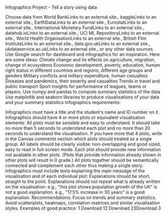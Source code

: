 Infographics Project - Tell a story using data

Choose data from World BankLinks to an external site., kaggleLinks to an external site., EarthDataLinks to an external site., EurostatLinks to an external site., International Monetary FundLinks to an external site., datahub.ioLinks to an external site., UCI ML RepositoryLinks to an external site., World Health OrganisationLinks to an external site., British Film InstituteLinks to an external site., data.gov.ukLinks to an external site., ukdataservice.ac.ukLinks to an external site., or any other data sources. Use Google search for dashboard and infographics for an inspiration. Here are some ideas:
Climate change and its effects on agriculture, migration, change of ecosystems
Economic development, poverty, education, human right status in different countries and regions, different age groups and genders
Military conflicts and military expenditure, human casualties
Diseases and pandemics, their severity and casualties
Trends in travel and public transport
Sport insights for performance of leagues, teams or players.
Use numpy and pandas to compute summary statistics of the data
Use matplotlib and seaborn libraries to produce visualisations of your data and your summary statistics
Infographics requirements:

Infographics must have a title and the student's name and ID number on it.
Infographics should have 4 or more plots or equivalent visualisation elements:
All plots must be sensible and easy to understand:
It should take no more than 5 seconds to understand each plot and no more than 20 seconds to understand the visualisation.
If you have more that 4 plots, write in the Canvas comments section which plots should treated as a single group.
All labels should be clearly visible: non-overlapping and good sized, easy to read in full-screen mode.
Each plot should provide new information not available in other plots. (Plots that provide information already shown in other plots will result in 0 grade.)
All plots together should be semantically connected and complement each other thus making a single story.
Infographics must include texts explaining the main message of the visualisation and of each individual plot:
Explanations should be short, straight to the point.
Explanations should not repeat what is already written on the visualisation:
e.g., "this plot shows population growth of the UK" is not a good explanation.
e.g., "17.5% increase in 30 years" is a good explanation.
Recommendations:
Focus on trends and summary statistics.
Avoid scatterplots, heatmaps, correlation matrices and similar visualisation styles.
Examples of good practice: 1 Download 12 Download 23Download 3
